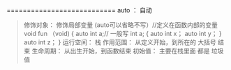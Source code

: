 ===========================
auto ： 自动
>修饰对象：
>			修饰局部变量 (auto可以省略不写）//定义在函数内部的变量 
>				void fun （void)
>				{
>					auto int a;// 一般写  int a;
					{
							auto int x；
							auto int  y；
					}
					auto int z；
>				}
>运行空间：
>	栈
>作用范围：
>	从定义开始，到所在的 大括号 结束
>生命周期：
>	从出生开始，到函数结束
>初始值：
>	主要在栈里面 都是 垃圾值
